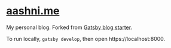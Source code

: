 # [aashni.me](https://aashni.me/)

My personal blog. Forked from [Gatsby blog starter](https://github.com/gatsbyjs/gatsby-starter-blog).

To run locally, `gatsby develop`, then open https://localhost:8000.
